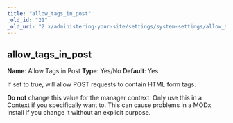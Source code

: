 ```yaml
---
title: "allow_tags_in_post"
_old_id: "21"
_old_uri: "2.x/administering-your-site/settings/system-settings/allow_tags_in_post"
---
```


## allow\_tags\_in\_post

**Name**: Allow Tags in Post 
**Type**: Yes/No 
**Default**: Yes

If set to true, will allow POST requests to contain HTML form tags.

**Do not** change this value for the manager context. Only use this in a Context if you specifically want to. This can cause problems in a MODx install if you change it without an explicit purpose.